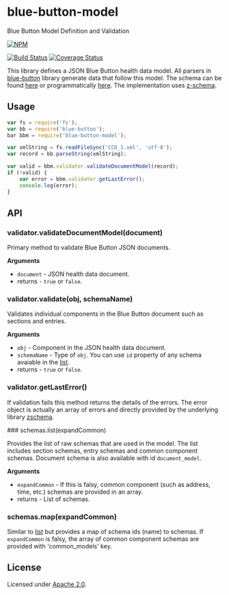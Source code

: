 blue-button-model
=================

Blue Button Model Definition and Validation

[![NPM](https://nodei.co/npm/blue-button-model.png)](https://nodei.co/npm/blue-button-model/)

[![Build Status](https://travis-ci.org/amida-tech/blue-button-model.svg)](https://travis-ci.org/amida-tech/blue-button-model)
[![Coverage Status](https://coveralls.io/repos/amida-tech/blue-button-model/badge.png)](https://coveralls.io/r/amida-tech/blue-button-model)

This library defines a JSON Blue Button health data model. All parsers in [blue-button](https://github.com/amida-tech/blue-button) library generate data that follow this model.  The schema can be found [here](http://developers.amida-tech.com/document_model.html) or programmatically [here](#schemaListMethod).  The implementation uses [z-schema](https://github.com/zaggino/z-schema).

## Usage

``` javascript
var fs = require('fs');
var bb = require('blue-button');
bar bbm = require('blue-button-model');

var xmlString = fs.readFileSync('CCD_1.xml', 'utf-8');
var record = bb.parseString(xmlString);

var valid = bbm.validator.validateDocumentModel(record);
if (!valid) {
	var error = bbm.validator.getLastError();
    console.log(error);
}
```

## API

### validator.validateDocumentModel(document)

Primary method to validate Blue Button JSON documents.  

__Arguments__

* `document` - JSON health data document.
* returns - `true` or `false`.

### validator.validate(obj, schemaName)

Validates individual components in the Blue Button document such as sections and entries.

__Arguments__

* `obj` - Component in the JSON health data document.
* `schemaName` - Type of `obj`.  You can use `id` property of any schema avaiable in the [list](#schemaListMethod).
* returns - `true` or `false`. 

### validator.getLastError()

If validation fails this method returns the details of the errors.  The error object is actually an array of errors and directly provided by the underlying library [zschema](https://github.com/zaggino/z-schema).

<a name="schemaListMethod" />
### schemas.list(expandCommon)

Provides the list of raw schemas that are used in the model.  The list includes section schemas, entry schemas and common component schemas.  Document schema is also available with id `document_model`.

__Arguments__

* `expandCommon` - If this is falsy, common component (such as address, time, etc.) schemas are provided in an array.  
* returns - List of schemas.

### schemas.map(expandCommon)

Similar to [list](#schemaListMethod) but provides a map of schema ids (name) to schemas.  If `expandCommon` is falsy, the array of common component schemas are provided with 'common_models' key.

## License

Licensed under [Apache 2.0](./LICENSE).
